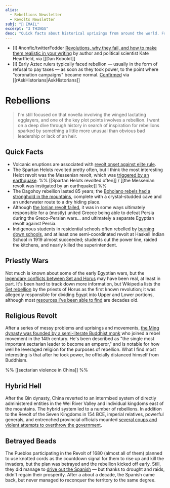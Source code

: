 ```yaml
---
alias: 
  - Rebellions Newsletter
  - Revolts Newsletter
subj: "📗 EMAIL"
excerpt: "3 THINGS" 
desc: "Quick facts about historical uprisings from around the world. From indigenous students to bead-based logistics."
---
```


- [I] #nonfic/twitterFodder [Revolutions, why they fail, and how to make them realistic in your writing](https://twitter.com/DanKoboldt/status/1528888565521858561) by author and political scientist Kate Heartfield, via [[Dan Koboldt]]
- [I]  Early Aztec rulers typically faced rebellion — usually in the form of refusal to pay taxes — as soon as they took power, to the point where "coronation campaigns" became normal. [Confirmed](https://www.reddit.com/r/AskHistorians/comments/u0s301/wikipedia_says_that_cities_subjugated_by_the/?sort=new) via [[rAskHistorians|AskHistorians]]
# Rebellions

> I'm still focused on that novella involving the winged lactating egglayers, and one of the key plot points involves a rebellion. I went on a deep dive through history in search of inspiration for rebellions sparked by something a little more unusual than obvious bad leadership or lack of an heir. 

## Quick Facts
 
- Volcanic eruptions are associated with [revolt onset against elite rule](https://www.nature.com/articles/s41467-017-00957-y).
- The Spartan Helots revolted pretty often, but I think the most interesting Helot revolt was the Messenian revolt, which was [triggered by an earthquake](https://www.reddit.com/r/AskHistorians/comments/p13hr6/do_we_know_about_any_escaped_spartan_helots/hv5d1tk/). %% [[Spartan Helots revolted often]] / [[the Messenian revolt was instigated by an earthquake]] %%
- The Dagohoy rebellion lasted 85 years; the [Boholano rebels had a stronghold in the mountains](https://www.bohol-philippines.com/francisco-dagohoy.html), complete with a crystal-studded cave and an underwater route to a dry hiding place. 
- Although [the Ionian revolt failed](https://www.britannica.com/event/Greco-Persian-Wars/The-Ionian-Revolt-499-493-bce), it was in some ways ultimately responsible for a (mostly) united Greece being able to defeat Persia during the Greco-Persian wars... and ultimately a separate Egyptian revolt against Persia. 
- Indigenous students in residential schools often rebelled by [burning down schools](https://www.reddit.com/r/AskHistorians/comments/txr3s1/did_children_in_the_residential_school_system/), and at least one semi-coordinated revolt  at Haskell Indian School in 1919 almost succeeded; students cut the power line, raided the kitchens, and nearly killed the superintendent. 

## Priestly Wars

Not much is known about some of the early Egyptian wars, but the [legendary conflicts between Set and Horus](https://sites.lsa.umich.edu/mqr/2015/05/lettuce-and-kings-the-power-struggle-between-horus-and-set-2/) may have been real, at least in part. It's been hard to track down more information, but Wikipedia lists the [Set rebellion](https://en.wikipedia.org/wiki/List_of_revolutions_and_rebellions) by the priests of Horus as the first known revolution; it was allegedly responsible for dividing Egypt into Upper and Lower portions, although most [resources I've been able to find](https://www.jstor.org/stable/3855067) are decades old. 

## Religious Revolt

After a series of messy problems and uprisings and movements, [the Ming dynasty was founded by a semi-literate Buddhist monk](https://www.reddit.com/r/AskHistorians/comments/tz63wf/was_there_widespread_religious_strife_in/) who joined a rebel movement in the 14th century. He's been described as "the single most important sectarian leader to become an emperor," and is notable for how well he leveraged religion for the purposes of rebellion. What I find most interesting is that after he took power, he officially distanced himself from Buddhism. 

%% [[sectarian violence in China]] %%

## Hybrid Hell

After the Qin dynasty, China reverted to an intermixed system of directly administered entities in the Wei River Valley and individual kingdoms east of the mountains. The hybrid system led to a number of rebellions. In addition to the Revolt of the Seven Kingdoms in 154 BCE, imperial relatives, powerful generals, and entrenched provincial officials mounted [several coups and violent attempts to overthrow the government](https://www.tandfonline.com/doi/full/10.1080/09592318.2020.1764712). 

## Betrayed Beads

The Pueblos participating in the Revolt of 1680 (almost all of them) planned to use knotted cords as the countdown signal for them to rise up and kill the invaders, but the plan was betrayed and the rebellion kicked off early. Still, they did manage to [drive out the Spanish](https://newmexiconomad.com/the-pueblo-revolt-of-1680/) — but thanks to drought and raids, didn't regain their prosperity. After a about a decade, the Spanish came back, but never managed to reconquer the territory to the same degree. 
